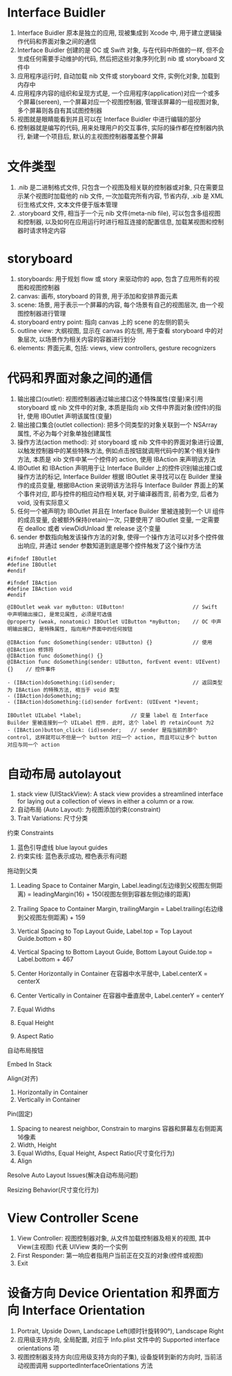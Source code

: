# Interface Buidler

1. Interface Buidler 原本是独立的应用, 现被集成到 Xcode 中, 用于建立逻辑操作代码和界面对象之间的通信
2. Interface Buidler 创建的是 OC 或 Swift 对象, 与在代码中所做的一样, 但不会生成任何需要手动维护的代码, 然后把这些对象序列化到 nib 或 storyboard 文件中
3. 应用程序运行时, 自动加载 nib 文件或 storyboard 文件, 实例化对象, 加载到内存中
4. 应用程序内容的组织和呈现方式是, 一个应用程序(application)对应一个或多个屏幕(sereen), 一个屏幕对应一个视图控制器, 管理该屏幕的一组视图对象, 多个屏幕则各自有其试图控制器
5. 视图就是眼睛能看到并且可以在 Interface Buidler 中进行编辑的部分
6. 控制器就是编写的代码, 用来处理用户的交互事件, 实际的操作都在控制器内执行, 新建一个项目后, 默认的主视图控制器覆盖整个屏幕

# 文件类型

1. .nib 是二进制格式文件, 只包含一个视图及相关联的控制器或对象, 只在需要显示某个视图时加载他的 nib 文件, 一次加载完所有内容, 节省内存, .xib 是 XML 衍生格式文件, 文本文件便于版本管理
2. .storyboard 文件, 相当于一个元 nib 文件(meta-nib file), 可以包含多组视图和控制器, 以及如何在应用运行时进行相互连接的配置信息, 加载某视图和控制器时请求特定内容

# storyboard

1. storyboards: 用于规划 flow 或 story 来驱动你的 app, 包含了应用所有的视图和视图控制器
2. canvas: 画布, storyboard 的背景, 用于添加和安排界面元素
3. scene: 场景, 用于表示一个屏幕的内容, 每个场景有自己的视图层次, 由一个视图控制器进行管理
4. storyboard entry point: 指向 canvas 上的 scene 的左侧的箭头
5. outline view: 大纲视图, 显示在 canvas 的左侧, 用于查看 storyboard 中的对象层次, 以场景作为相关内容的容器进行划分
7. elements: 界面元素, 包括: views, view controllers, gesture recognizers

# 代码和界面对象之间的通信

1. 输出接口(outlet): 视图控制器通过输出接口这个特殊属性(变量)来引用 storyboard 或 nib 文件中的对象, 本质是指向 xib 文件中界面对象(控件)的指针, 使用 IBOutlet 声明该属性(变量)
2. 输出接口集合(outlet collection): 把多个同类型的对象关联到一个 NSArray 属性, 不必为每个对象单独创建属性
3. 操作方法(action method): 对 storyboard 或 nib 文件中的界面对象进行设置, 以触发控制器中的某些特殊方法, 例如点击按钮就调用代码中的某个相关操作方法, 本质是 xib 文件中某一个控件的 action, 使用 IBAction 来声明该方法
4. IBOutlet 和 IBAction 声明用于让 Interface Builder 上的控件识别输出接口或操作方法的标记, Interface Builder 根据 IBOutlet 来寻找可以在 Builder 里操作的成员变量, 根据IBAction 来说明该方法将与 Interface Builder 界面上的某个事件对应, 即与控件的相应动作相关联, 对于编译器而言, 前者为空, 后者为 void, 没有实际意义
5. 任何一个被声明为 IBOutlet 并且在 Interface Builder 里被连接到一个 UI 组件的成员变量, 会被额外保持(retain)一次, 只要使用了 IBOutlet 变量, 一定需要在 dealloc 或者 viewDidUnload 里 release 这个变量
6. sender 参数指向触发该操作方法的对象, 使得一个操作方法可以对多个控件做出响应, 并通过 sender 参数知道到底是哪个控件触发了这个操作方法

```
#ifndef IBOutlet
#define IBOutlet
#endif

#ifndef IBAction
#define IBAction void
#endif

@IBOutlet weak var myButton: UIButton!						// Swift 中声明输出接口, 是常见属性, 必须是可选值
@property (weak, nonatomic) IBOutlet UIButton *myButton;	// OC 中声明输出接口, 是特殊属性, 指向用户界面中的任何按钮

@IBAction func doSomething(sender: UIButton) {}				// 使用 @IBAction 修饰符
@IBAction func doSomething() {}
@IBAction func doSomething(sender: UIButton, forEvent event: UIEvent) {}	// 控件事件

- (IBAction)doSomething:(id)sender;							// 返回类型为 IBAction 的特殊方法, 相当于 void 类型
- (IBAction)doSomething;
- (IBAction)doSomething:(id)sender forEvent: (UIEvent *)event;

```

```
IBOutlet UILabel *label;				// 变量 label 在 Interface Builder 里被连接到一个 UILabel 控件. 此时, 这个 label 的 retainCount 为2
- (IBAction)button_click: (id)sender;	// sender 是指当前的那个 control, 这样就可以不但是一个 button 对应一个 action, 而且可以让多个 button 对应与同一个 action
```

# 自动布局 autolayout

1. stack view (UIStackView): A stack view provides a streamlined interface for laying out a collection of views in either a column or a row.
1. 自动布局 (Auto Layout): 为视图添加约束(constraint)
2. Trait Variations: 尺寸分类

约束 Constraints

1. 蓝色引导虚线 blue layout guides
1. 约束实线: 蓝色表示成功, 橙色表示有问题

拖动到父类

1. Leading Space to Container Margin,       Label.leading(左边缘到父视图左侧距离) = leadingMargin(16) + 150(视图左侧到容器左侧边缘的距离)
2. Trailing Space to Container Margin,      trailingMargin = Label.trailing(右边缘到父视图左侧距离) + 159
3. Vertical Spacing to Top Layout Guide,    Label.top = Top Layout Guide.bottom + 80
4. Vertical Spacing to Bottom Layout Guide, Bottom Layout Guide.top = Label.bottom + 467

5. Center Horizontally in Container 在容器中水平居中, Label.centerX = centerX
6. Center Vertically in Container 在容器中垂直居中,   Label.centerY = centerY

7. Equal Widths
8. Equal Height
9. Aspect Ratio

自动布局按钮

Embed In Stack

Align(对齐)

1. Horizontally in Container
2. Vertically in Container

Pin(固定)

1. Spacing to nearest neighbor, Constrain to margins 容器和屏幕左右侧距离16像素
2. Width, Height
3. Equal Widths, Equal Height, Aspect Ratio(尺寸变化行为)
4. Align

Resolve Auto Layout Issues(解决自动布局问题)


Resizing Behavior(尺寸变化行为)

# View Controller Scene

1. View Controller: 视图控制器对象, 从文件加载控制器及相关的视图, 其中 View(主视图) 代表 UIView 类的一个实例
2. First Responder: 第一响应者指用户当前正在交互的对象(控件或视图)
3. Exit

# 设备方向 Device Orientation 和界面方向 Interface Orientation

1. Portrait, Upside Down, Landscape Left(顺时针旋转90°), Landscape Right
1. 应用级支持方向, 全局配置, 对应于 Info.plist 文件中的 Supported interface orientations 项
2. 视图控制器支持方向(应用级支持方向的子集), 设备旋转到新的方向时, 当前活动视图调用 supportedInterfaceOrientations 方法

